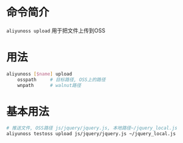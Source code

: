 命令简介
======= 

`aliyunoss upload` 用于把文件上传到OSS
    

用法
=======

```bash
aliyunoss [$name] upload 
	osspath     # 目标路径, OSS上的路径 
	wnpath      # walnut路径
```

基本用法
========

```bash
# 推送文件, OSS路径 js/jquery/jquery.js, 本地路径~/jquery_local.js
aliyunoss testoss upload js/jquery/jquery.js ~/jquery_local.js
```
